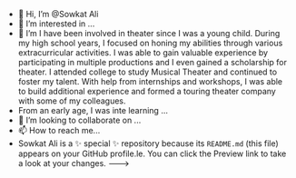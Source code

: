 - 👋 Hi, I’m @Sowkat Ali
- 👀 I’m interested in ...
- 🌱 I’m  I have been involved in theater since I was a young child. During my high school years, I focused on honing my abilities through various extracurricular activities. I was able to gain valuable experience by participating in multiple productions and I even gained a scholarship for theater. I attended college to study Musical Theater and continued to foster my talent. With help from internships and workshops, I was able to build additional experience and formed a touring theater company with some of my colleagues.
- From an early age, I was inte learning ...
- 💞️ I’m looking to collaborate on ...
- 📫 How to reach me...
- Sowkat Ali is a ✨ special ✨ repository because its `README.md` (this file) appears on your GitHub profile.le.
You can click the Preview link to take a look at your changes.
--->
